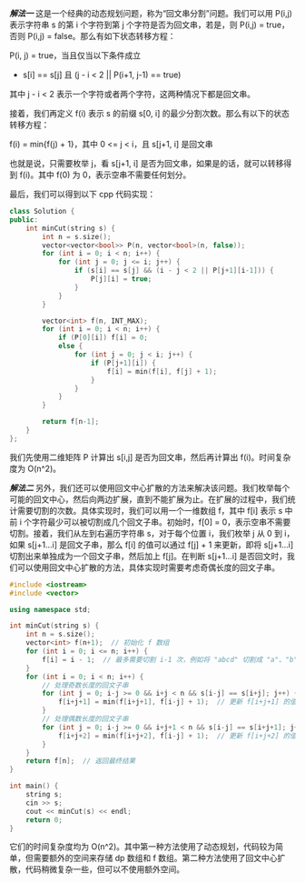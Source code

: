 <!--
 * @Author: yowayimono
 * @Date: 2023-06-20 11:13:46
 * @LastEditors: yowayimono
 * @LastEditTime: 2023-06-20 11:25:20
 * @Description: nothing
-->
***解法一***
这是一个经典的动态规划问题，称为“回文串分割”问题。我们可以用 P(i,j) 表示字符串 s 的第 i 个字符到第 j 个字符是否为回文串，若是，则 P(i,j) = true，否则 P(i,j) = false。那么有如下状态转移方程：

P(i, j) = true，当且仅当以下条件成立

* s[i] == s[j] 且 (j - i < 2 || P(i+1, j-1) == true)

其中 j - i < 2 表示一个字符或者两个字符，这两种情况下都是回文串。

接着，我们再定义 f(i) 表示 s 的前缀 s[0, i] 的最少分割次数。那么有以下的状态转移方程：

f(i) = min{f(j) + 1}，其中 0 <= j < i，且 s[j+1, i] 是回文串

也就是说，只需要枚举 j，看 s[j+1, i] 是否为回文串，如果是的话，就可以转移得到 f(i)。其中 f(0) 为 0，表示空串不需要任何划分。

最后，我们可以得到以下 cpp 代码实现：

```cpp
class Solution {
public:
    int minCut(string s) {
        int n = s.size();
        vector<vector<bool>> P(n, vector<bool>(n, false));
        for (int i = 0; i < n; i++) {
            for (int j = 0; j <= i; j++) {
                if (s[i] == s[j] && (i - j < 2 || P[j+1][i-1])) {
                    P[j][i] = true;
                }
            }
        }

        vector<int> f(n, INT_MAX);
        for (int i = 0; i < n; i++) {
            if (P[0][i]) f[i] = 0;
            else {
                for (int j = 0; j < i; j++) {
                    if (P[j+1][i]) {
                        f[i] = min(f[i], f[j] + 1);
                    }
                }
            }
        }

        return f[n-1];
    }
};
```

我们先使用二维矩阵 P 计算出 s[i,j] 是否为回文串，然后再计算出 f(i)。时间复杂度为 O(n^2)。


***解法二***
另外，我们还可以使用回文中心扩散的方法来解决该问题。我们枚举每个可能的回文中心，然后向两边扩展，直到不能扩展为止。在扩展的过程中，我们统计需要切割的次数。具体实现时，我们可以用一个一维数组 f，其中 f[i] 表示 s 中前 i 个字符最少可以被切割成几个回文子串。初始时，f[0] = 0，表示空串不需要切割。接着，我们从左到右遍历字符串 s，对于每个位置 i，我们枚举 j 从 0 到 i，如果 s[j+1...i] 是回文子串，那么 f[i] 的值可以通过 f[j] + 1 来更新，即将 s[j+1...i] 切割出来单独成为一个回文子串，然后加上 f[j]。在判断 s[j+1...i] 是否回文时，我们可以使用回文中心扩散的方法，具体实现时需要考虑奇偶长度的回文子串。


```cpp
#include <iostream>
#include <vector>

using namespace std;

int minCut(string s) {
    int n = s.size();
    vector<int> f(n+1);  // 初始化 f 数组
    for (int i = 0; i <= n; i++) {
        f[i] = i - 1;  // 最多需要切割 i-1 次，例如将 "abcd" 切割成 "a"、"b"、"c"、"d" 四个单独的字符
    }
    for (int i = 0; i < n; i++) {
        // 处理奇数长度的回文子串
        for (int j = 0; i-j >= 0 && i+j < n && s[i-j] == s[i+j]; j++) {
            f[i+j+1] = min(f[i+j+1], f[i-j] + 1);  // 更新 f[i+j+1] 的值
        }
        // 处理偶数长度的回文子串
        for (int j = 0; i-j >= 0 && i+j+1 < n && s[i-j] == s[i+j+1]; j++) {
            f[i+j+2] = min(f[i+j+2], f[i-j] + 1);  // 更新 f[i+j+2] 的值
        }
    }
    return f[n];  // 返回最终结果
}

int main() {
    string s;
    cin >> s;
    cout << minCut(s) << endl;
    return 0;
}
```
它们的时间复杂度均为 O(n^2)。其中第一种方法使用了动态规划，代码较为简单，但需要额外的空间来存储 dp 数组和 f 数组。第二种方法使用了回文中心扩散，代码稍微复杂一些，但可以不使用额外空间。

